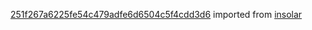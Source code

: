 [251f267a6225fe54c479adfe6d6504c5f4cdd3d6](https://github.com/insolar/insolar/commit/251f267a6225fe54c479adfe6d6504c5f4cdd3d6) imported from [insolar](https://github.com/insolar/insolar)
